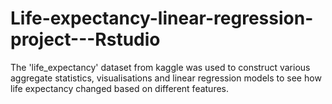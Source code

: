 # Life-expectancy-linear-regression-project---Rstudio
The 'life_expectancy' dataset from kaggle was used to construct various aggregate statistics, visualisations and linear regression models to see how life expectancy changed based on different features.
